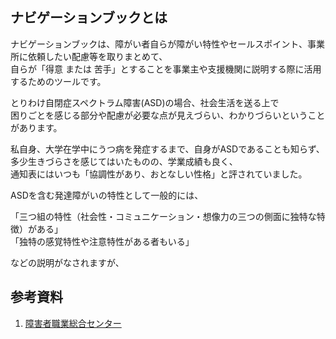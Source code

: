 ## ナビゲーションブックとは

ナビゲーションブックは、障がい者自らが障がい特性やセールスポイント、事業所に依頼したい配慮等を取りまとめて、  
自らが「得意 または 苦手」とすることを事業主や支援機関に説明する際に活用するためのツールです。  
  
とりわけ自閉症スペクトラム障害(ASD)の場合、社会生活を送る上で  
困りごとを感じる部分や配慮が必要な点が見えづらい、わかりづらいということがあります。  
  
私自身、大学在学中にうつ病を発症するまで、自身がASDであることも知らず、  
多少生きづらさを感じてはいたものの、学業成績も良く、  
通知表にはいつも「協調性があり、おとなしい性格」と評されていました。  
  
ASDを含む発達障がいの特性として一般的には、  
  
「三つ組の特性（社会性・コミュニケーション・想像力の三つの側面に独特な特徴）がある」  
「独特の感覚特性や注意特性がある者もいる」  

などの説明がなされますが、

## 参考資料
1. [障害者職業総合センター](https://www.nivr.jeed.go.jp/center/report/support13.html)
